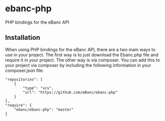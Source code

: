 ebanc-php
=========

PHP bindings for the eBanc API

Installation
------------
When using PHP bindings for the eBanc API, there are a two main ways to use in your project. The first way is to 
just download the Ebanc.php file and require it in your project. The other way is via composer. You can add this 
to your project via composer by including the following information in your composer.json file:

    "repositories": [
        {
            "type": "vcs",
            "url": "https://github.com/eBanc/ebanc-php"
        }
    ],
    "require": {
        "ebanc/ebanc-php": "master"
    }